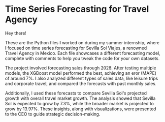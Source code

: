 # Time Series Forecasting for Travel Agency
Hey there!

These are the Python files I worked on during my summer internship, where I focused on time series forecasting for Sevilla Sol Viajes, a renowned Travel Agency in Mexico. 
Each file showcases a different forecasting model, complete with comments to help you tweak the code for your own datasets.

The project involved forecasting sales through 2028. After testing multiple models, the XGBoost model performed the best, achieving an eror (MAPE) of around 7%. 
I also analyzed different types of sales data, like leisure trips and corporate travel, and compared the forecasts with past monthly sales.

Additionally, I used these forecasts to compare Sevilla Sol's projected growth with overall travel market growth. 
The analysis showed that Sevilla Sol is expected to grow by 7.3%, while the broader market is projected to grow by 13.97%. 
These insights, along with visualizations, were presented to the CEO to guide strategic decision-making.
